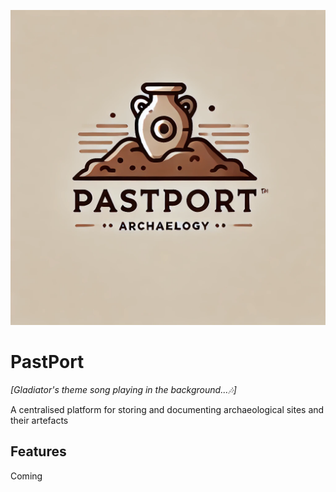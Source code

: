 ![alt text](pastport-frontend/src/logo.png)
# PastPort 
*[Gladiator's theme song playing in the background...🎶]*

A centralised platform for storing and documenting archaeological sites and their artefacts

## Features
Coming